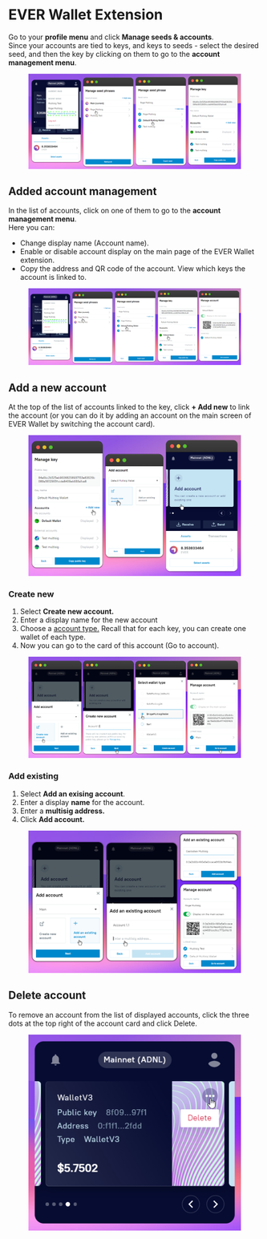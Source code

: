 # EVER Wallet Extension

Go to your **profile menu** and click **Manage seeds & accounts**. \
Since your accounts are tied to keys, and keys to seeds - select the desired seed, and then the key by clicking on them to go to the **account management menu**.

<figure><img src="../../.gitbook/assets/image (43) (2).png" alt=""><figcaption></figcaption></figure>

## Added account management

In the list of accounts, click on one of them to go to the **account management menu**. \
Here you can:&#x20;

* Change display name (Account name).
* Enable or disable account display on the main page of the EVER Wallet extension.&#x20;
* Copy the address and QR code of the account. View which keys the account is linked to.

<figure><img src="../../.gitbook/assets/image (48).png" alt=""><figcaption></figcaption></figure>

## Add a new account

At the top of the list of accounts linked to the key, click **+ Add new** to link the account (or you can do it by adding an account on the main screen of EVER Wallet by switching the account card).

<figure><img src="../../.gitbook/assets/image (59).png" alt=""><figcaption></figcaption></figure>

### Create new

1. Select **Create new account.**&#x20;
2. Enter a display name for the new account&#x20;
3. Choose a [account type.](../../getting-started/install-and-singing-in/types-of-account.md) Recall that for each key, you can create one wallet of each type.&#x20;
4. Now you can go to the card of this account (Go to account).

<figure><img src="../../.gitbook/assets/image (58).png" alt=""><figcaption></figcaption></figure>

### Add existing

1. Select **Add an exising account**.
2. Enter a display **name** for the account.
3. Enter a **multisig address.**
4. Click **Add account.**

<figure><img src="../../.gitbook/assets/image (55).png" alt=""><figcaption></figcaption></figure>

## Delete account&#x20;

To remove an account from the list of displayed accounts, click the three dots at the top right of the account card and click Delete.

<figure><img src="../../.gitbook/assets/image (6) (4).png" alt=""><figcaption></figcaption></figure>
